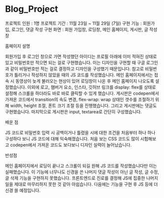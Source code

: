 # Blog_Project


 프로젝트 인원 : 1명
 프로젝트 기간 : 11월 23일 ~ 11월 29일 (7일)
 구현 기능 : 회원가입, 로그인, 댓글 작성
 구현 화면 : 회원 가입창, 로딩창, 메인 홈페이지, 게시판, 글 작성창


홈페이지 설명

 회원가입 후 로그인 창으로 가면 작성했던 아이디는 프로필 아래에 이미 적혀진 상태로 있고 비밀번호만 적으면 되는 걸로 구현했습니다. 이는 디자인을 구현할 때 구글 로그인과 같이 비밀번호만 적는 걸로 결정하고 디자인을 구성했기 때문입니다. 참고로 비밀번호가 틀리거나 작성하지 않았을 때의 JS 코드를 작성했습니다. 메인 홈페이지에서는 접속 시 동영상이 늦게 불러오는 현상이 있어 로딩창이 나온 후 메인 홈페이지 나오도록 설정했습니다. 이외에 로고, 햄버거 요소, 인스타, 깃허브 링크를 display: flex를 상태로 설정해 스크롤을 하더라도 바로 바로 클릭할 수 있게 했습니다. 게시판은 codepen에서 가져온 코드에서 transition의 속도 변경, flex-wrap: wrap 상태인 갯수를 조절하기 위해 width, height 조절, 폰트 크기 조절 등을 진행했습니다. 그리고 게시판에는 댓글도 구현했습니다. 마지막으로 게시판은 input, textarea로 간단히 구성했습니다.


 
배운 점 

 JS 코드로 비밀번호 입력 시 공백이거나 틀렸을 시에 대한 조건을 처음부터 하나 하나 구성하다 보니 JS 코드에 대해 익숙해졌습니다. 처음 보는 CSS 코드도 많이 시험해보고 codepen에서 가져온 코드도 보다보니 디자인 실력이 늘어났습니다.


반성점

메인 홈페이지에서 로딩이 끝나고 스크롤이 되길 원해 JS 코드를 작성했습니다만 이는 실패했습니다. 이 기능에 너무나도 신경을 쓴 나머지 댓글 작성이 아닌 글 작성, 글 수정, 글 삭제 기능을 구현하지 못했습니다. 프론트엔드로 진로를 결정해 JS에 집중한 나머지 일을 제대로 마무리하지 못한 것 같아 아쉽습니다. 다음에는 기능을 구현 후 JS 등에 더 신경 쓸 예정입니다.
